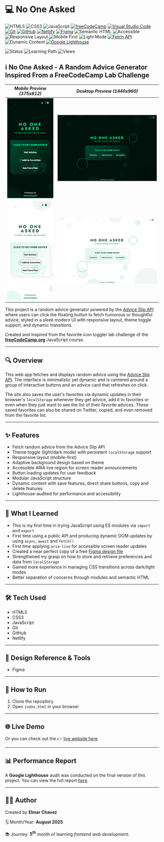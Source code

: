# 💻 No One Asked

![HTML5](https://img.shields.io/badge/HTML5-E34F26?style=for-the-badge&logo=html5&logoColor=white)
![CSS3](https://img.shields.io/badge/CSS3-1572B6?style=for-the-badge&logo=css3&logoColor=white)
![JavaScript](https://img.shields.io/badge/JavaScript-F7DF1E?style=for-the-badge&logo=javascript&logoColor=black)
[![freeCodeCamp](https://img.shields.io/badge/freeCodeCamp-27273D?style=for-the-badge&logo=freecodecamp&logoColor=white)](https://www.freecodecamp.org/)
[![Visual Studio Code](https://img.shields.io/badge/VS%20Code-007ACC?style=for-the-badge&logo=visual-studio-code&logoColor=white)](https://code.visualstudio.com/)
[![Git](https://img.shields.io/badge/Git-F05032?style=for-the-badge&logo=git&logoColor=white)](https://git-scm.com/)
[![GitHub](https://img.shields.io/badge/GitHub-181717?style=for-the-badge&logo=github&logoColor=white)](https://github.com/)
[![Netlify](https://img.shields.io/badge/Netlify-00C7B7?style=for-the-badge&logo=netlify&logoColor=white)](https://www.netlify.com/)
[![Figma](https://img.shields.io/badge/Figma-ffffff?style=for-the-badge&logo=figma&logoColor=F24E1E)](https://www.figma.com/)
![Semantic HTML](https://img.shields.io/badge/Semantic%20HTML-ff9800?style=for-the-badge)
![Accessible](https://img.shields.io/badge/Accessibility-A11Y-0052cc?style=for-the-badge)
![Responsive Layout](https://img.shields.io/badge/Responsive%20Layout-Full%20Support-blue?style=for-the-badge)
![Mobile First](https://img.shields.io/badge/Mobile--First-Design-orange?style=for-the-badge)
![Light Mode](https://img.shields.io/badge/Light--Mode-Available-fff7ed?style=for-the-badge&logo=sun&logoColor=ff9800)
[![Fetch API](https://img.shields.io/badge/Advice%20Slip%20API-Used-1976d2?style=for-the-badge)](https://api.adviceslip.com/)
![Dynamic Content](https://img.shields.io/badge/Dynamic%20Content-Available-673ab7?style=for-the-badge)
[![Google Lighthouse](https://img.shields.io/badge/Lighthouse-Audit-00B0FF?style=for-the-badge&logo=lighthouse&logoColor=white)](./assets/downloads/lighthouse-performance-report.pdf)

![Status](https://img.shields.io/badge/status-complete-brightgreen)
![Learning Path](https://img.shields.io/badge/learning%20path-month%205-blue)
![Views](https://visitor-badge.laobi.icu/badge?page_id=CodingWithJiro.freecodecamp-js-no-one-asked&left_text=repo%20views)

## ℹ️ No One Asked - A Random Advice Generator Inspired From a FreeCodeCamp Lab Challenge

| _Mobile Preview (375x812)_                                   | _Desktop Preview (1440x960)_                                    |
| ------------------------------------------------------------ | --------------------------------------------------------------- |
| ![Mobile](./assets/img/site-preview-mobile-dark_375x812.png) | ![Desktop](./assets/img/site-preview-desktop-dark_1440x960.png) |
| ![Mobile](./assets/img/site-preview-mobile_375x812.png)      | ![Desktop](./assets/img/site-preview-desktop_1440x960.png)      |

This project is a random advice generator powered by the [Advice Slip API](https://api.adviceslip.com/) where users can click the floating button to fetch humorous or thoughtful advice, styled in a sleek modern UI with responsive layout, theme toggle support, and dynamic transitions.

Created and inspired from the favorite icon toggler lab challenge of the [**freeCodeCamp.org**](https://www.freecodecamp.org/learn/full-stack-developer/) JavaScript course.

---

## 🔍 Overview

This web app fetches and displays random advice using the [Advice Slip API](https://api.adviceslip.com/). The interface is minimalistic yet dynamic and is centered around a group of interactive buttons and an advice card that refreshes on click.

The site also saves the user's favorites via dynamic updates in their browser's `localStorage` whenever they get advice, add it to favorites or even when they just want to see the list of their favorite advices. These saved favorites can also be shared on Twitter, copied, and even removed from the favorite list.

---

## ✨ Features

- Fetch random advice from the Advice Slip API
- Theme toggle (light/dark mode) with persistent `localStorage` support
- Responsive layout (mobile-first)
- Adaptive background design based on theme
- Accessible ARIA live region for screen reader announcements
- Button loading updates for user feedback
- Modular JavaScript structure
- Dynamic content with save features, direct share buttons, copy and delete features
- Lighthouse-audited for performance and accessibility

---

## 🧠 What I Learned

- This is my first time in trying JavaScript using ES modules via `import` and `export`
- First time using a public API and producing dynamic DOM updates by using `async`, `await` and `fetch()`
- First time applying `aria-live` for accessible screen reader updates
- Created a near perfect copy of a free [Figma design file](https://www.figma.com/community/file/1332877965616249757/free-section-design-testimonials)
- Strengthened my grasp on how to store and retrieve preferences and data from `localStorage`
- Gained more experience in managing CSS transitions across dark/light modes
- Better separation of concerns through modules and semantic HTML

---

## 🛠️ Tech Used

- HTML5
- CSS3
- JavaScript
- Git
- GitHub
- Netlify

---

## 🎨 Design Reference & Tools

- Figma

---

## 🚀 How to Run

1. Clone the repository
2. Open `index.html` in your browser

---

## 🌐 Live Demo

Or you can check out the 👉 [live website here](LINK)

---

## 📊 Performance Report

A **Google Lighthouse** audit was conducted on the final version of this project. You can view the full report [here](./assets/downloads/lighthouse-performance-report.pdf).

---

## 🧑‍💻 Author

Created by **Elmar Chavez**

🗓️ Month/Year: **August 2025**

📚 Journey: **5<sup>th</sup>** month of learning _frontend web development_.

<!--

FREECODECAMP TAGS:
html css javascript vscode git github netlify 4th-month freecodecamp project lighthouse theme-toggle fcc-js fetch-api

-->
